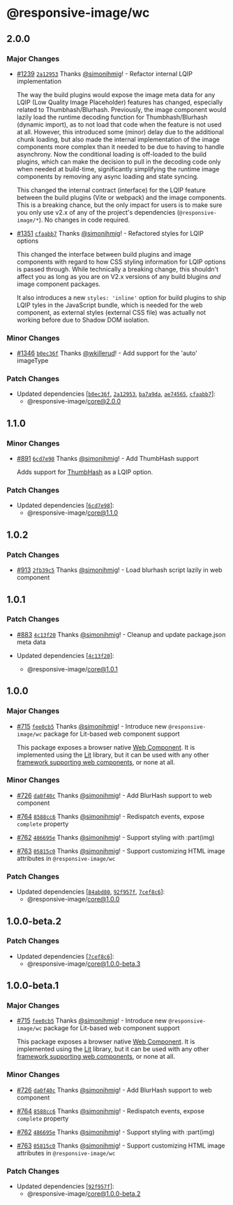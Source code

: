 # @responsive-image/wc

## 2.0.0

### Major Changes

- [#1239](https://github.com/simonihmig/responsive-image/pull/1239) [`2a12953`](https://github.com/simonihmig/responsive-image/commit/2a12953af08d22d5d9ba255c8a53025afd616a17) Thanks [@simonihmig](https://github.com/simonihmig)! - Refactor internal LQIP implementation

  The way the build plugins would expose the image meta data for any LQIP (Low Quality Image Placeholder) features has changed, especially related to Thumbhash/Blurhash. Previously, the image component would lazily load the runtime decoding function for Thumbhash/Blurhash (dynamic import), as to not load that code when the feature is not used at all. However, this introduced some (minor) delay due to the additional chunk loading, but also made the internal implementation of the image components more complex than it needed to be due to having to handle asynchrony. Now the conditional loading is off-loaded to the build plugins, which can make the decision to pull in the decoding code only when needed at build-time, significantly simplifying the runtime image components by removing any async loading and state syncing.

  This changed the internal contract (interface) for the LQIP feature between the build plugins (Vite or webpack) and the image components. This is a breaking chance, but the only impact for users is to make sure you only use v2.x of any of the project's dependencies (`@responsive-image/*`). No changes in code required.

- [#1351](https://github.com/simonihmig/responsive-image/pull/1351) [`cfaabb7`](https://github.com/simonihmig/responsive-image/commit/cfaabb7f56e312fdefcd50aacde4810eb1667179) Thanks [@simonihmig](https://github.com/simonihmig)! - Refactored styles for LQIP options

  This changed the interface between build plugins and image components with regard to how CSS styling information for LQIP options is passed through. While technically a breaking change, this shouldn't affect you as long as you are on V2.x versions of any build blugins _and_ image component packages.

  It also introduces a new `styles: 'inline'` option for build plugins to ship LQIP tyles in the JavaScript bundle, which is needed for the web component, as external styles (external CSS file) was actually not working before due to Shadow DOM isolation.

### Minor Changes

- [#1346](https://github.com/simonihmig/responsive-image/pull/1346) [`b0ec36f`](https://github.com/simonihmig/responsive-image/commit/b0ec36f1c69fe7a92c86b7acb3ea2198b7b2b9ea) Thanks [@wkillerud](https://github.com/wkillerud)! - Add support for the 'auto' imageType

### Patch Changes

- Updated dependencies [[`b0ec36f`](https://github.com/simonihmig/responsive-image/commit/b0ec36f1c69fe7a92c86b7acb3ea2198b7b2b9ea), [`2a12953`](https://github.com/simonihmig/responsive-image/commit/2a12953af08d22d5d9ba255c8a53025afd616a17), [`ba7a9da`](https://github.com/simonihmig/responsive-image/commit/ba7a9da44d73cfaecb2e57ea7862af519f90b494), [`ae74565`](https://github.com/simonihmig/responsive-image/commit/ae74565a5415a4d98187b6bc7b67b9db3d7c3aa0), [`cfaabb7`](https://github.com/simonihmig/responsive-image/commit/cfaabb7f56e312fdefcd50aacde4810eb1667179)]:
  - @responsive-image/core@2.0.0

## 1.1.0

### Minor Changes

- [#891](https://github.com/simonihmig/responsive-image/pull/891) [`6cd7e98`](https://github.com/simonihmig/responsive-image/commit/6cd7e980403b2c11595e6eaacd0bbe6d64d7100a) Thanks [@simonihmig](https://github.com/simonihmig)! - Add ThumbHash support

  Adds support for [ThumbHash](https://evanw.github.io/thumbhash/) as a LQIP option.

### Patch Changes

- Updated dependencies [[`6cd7e98`](https://github.com/simonihmig/responsive-image/commit/6cd7e980403b2c11595e6eaacd0bbe6d64d7100a)]:
  - @responsive-image/core@1.1.0

## 1.0.2

### Patch Changes

- [#913](https://github.com/simonihmig/responsive-image/pull/913) [`2fb39c5`](https://github.com/simonihmig/responsive-image/commit/2fb39c5280b2de903cf0fe79f116399afe3f8ed0) Thanks [@simonihmig](https://github.com/simonihmig)! - Load blurhash script lazily in web component

## 1.0.1

### Patch Changes

- [#883](https://github.com/simonihmig/responsive-image/pull/883) [`4c13f20`](https://github.com/simonihmig/responsive-image/commit/4c13f20f912a5308a347695798a8bc0c7c4187a1) Thanks [@simonihmig](https://github.com/simonihmig)! - Cleanup and update package.json meta data

- Updated dependencies [[`4c13f20`](https://github.com/simonihmig/responsive-image/commit/4c13f20f912a5308a347695798a8bc0c7c4187a1)]:
  - @responsive-image/core@1.0.1

## 1.0.0

### Major Changes

- [#715](https://github.com/simonihmig/responsive-image/pull/715) [`fee0cb5`](https://github.com/simonihmig/responsive-image/commit/fee0cb5a6deb05556f556f1a5f25549fa9e05598) Thanks [@simonihmig](https://github.com/simonihmig)! - Introduce new `@responsive-image/wc` package for Lit-based web component support

  This package exposes a browser native [Web Component](https://developer.mozilla.org/en-US/docs/Web/API/Web_components#specifications). It is implemented using the [Lit](https://lit.dev/) library, but it can be used with any other [framework supporting web components](https://custom-elements-everywhere.com/), or none at all.

### Minor Changes

- [#726](https://github.com/simonihmig/responsive-image/pull/726) [`da0f40c`](https://github.com/simonihmig/responsive-image/commit/da0f40cfd1cfeca1b4005d6359a40b01c4f66b7d) Thanks [@simonihmig](https://github.com/simonihmig)! - Add BlurHash support to web component

- [#764](https://github.com/simonihmig/responsive-image/pull/764) [`8588cc6`](https://github.com/simonihmig/responsive-image/commit/8588cc6f8ed200c49353f7bd3652dd70e11aa9e2) Thanks [@simonihmig](https://github.com/simonihmig)! - Redispatch events, expose `complete` property

- [#762](https://github.com/simonihmig/responsive-image/pull/762) [`486695e`](https://github.com/simonihmig/responsive-image/commit/486695e083446f6a9c7deda5c086fbb641cee967) Thanks [@simonihmig](https://github.com/simonihmig)! - Support styling with :part(img)

- [#763](https://github.com/simonihmig/responsive-image/pull/763) [`05815c0`](https://github.com/simonihmig/responsive-image/commit/05815c0095c2d3f00d7dcc2028a7a224dad5e349) Thanks [@simonihmig](https://github.com/simonihmig)! - Support customizing HTML image attributes in `@responsive-image/wc`

### Patch Changes

- Updated dependencies [[`84abd80`](https://github.com/simonihmig/responsive-image/commit/84abd808faa6a869207396dd1a64caa695155677), [`92f957f`](https://github.com/simonihmig/responsive-image/commit/92f957fcc18fa9485a3f9591b77ca61ff3dd48dc), [`7cef8c6`](https://github.com/simonihmig/responsive-image/commit/7cef8c6a743c9ce6fa3879378705437cff11a22c)]:
  - @responsive-image/core@1.0.0

## 1.0.0-beta.2

### Patch Changes

- Updated dependencies [[`7cef8c6`](https://github.com/simonihmig/responsive-image/commit/7cef8c6a743c9ce6fa3879378705437cff11a22c)]:
  - @responsive-image/core@1.0.0-beta.3

## 1.0.0-beta.1

### Major Changes

- [#715](https://github.com/simonihmig/responsive-image/pull/715) [`fee0cb5`](https://github.com/simonihmig/responsive-image/commit/fee0cb5a6deb05556f556f1a5f25549fa9e05598) Thanks [@simonihmig](https://github.com/simonihmig)! - Introduce new `@responsive-image/wc` package for Lit-based web component support

  This package exposes a browser native [Web Component](https://developer.mozilla.org/en-US/docs/Web/API/Web_components#specifications). It is implemented using the [Lit](https://lit.dev/) library, but it can be used with any other [framework supporting web components](https://custom-elements-everywhere.com/), or none at all.

### Minor Changes

- [#726](https://github.com/simonihmig/responsive-image/pull/726) [`da0f40c`](https://github.com/simonihmig/responsive-image/commit/da0f40cfd1cfeca1b4005d6359a40b01c4f66b7d) Thanks [@simonihmig](https://github.com/simonihmig)! - Add BlurHash support to web component

- [#764](https://github.com/simonihmig/responsive-image/pull/764) [`8588cc6`](https://github.com/simonihmig/responsive-image/commit/8588cc6f8ed200c49353f7bd3652dd70e11aa9e2) Thanks [@simonihmig](https://github.com/simonihmig)! - Redispatch events, expose `complete` property

- [#762](https://github.com/simonihmig/responsive-image/pull/762) [`486695e`](https://github.com/simonihmig/responsive-image/commit/486695e083446f6a9c7deda5c086fbb641cee967) Thanks [@simonihmig](https://github.com/simonihmig)! - Support styling with :part(img)

- [#763](https://github.com/simonihmig/responsive-image/pull/763) [`05815c0`](https://github.com/simonihmig/responsive-image/commit/05815c0095c2d3f00d7dcc2028a7a224dad5e349) Thanks [@simonihmig](https://github.com/simonihmig)! - Support customizing HTML image attributes in `@responsive-image/wc`

### Patch Changes

- Updated dependencies [[`92f957f`](https://github.com/simonihmig/responsive-image/commit/92f957fcc18fa9485a3f9591b77ca61ff3dd48dc)]:
  - @responsive-image/core@1.0.0-beta.2

